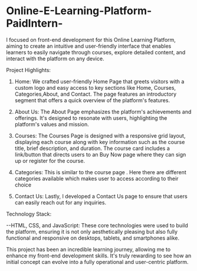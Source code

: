# Online-E-Learning-Platform-PaidIntern-

I focused on front-end development for this Online Learning Platform, aiming to create an intuitive and user-friendly interface that enables learners to easily navigate through courses, explore detailed content, and interact with the platform on any device.

Project Highlights:

1. Home: We crafted user-friendly Home Page that greets visitors with a custom logo and easy access to key sections like Home, Courses, Categories,About, and Contact. The page features an introductory segment that offers a quick overview of the platform's features.

2. About Us: The About Page emphasizes the platform's achievements and offerings. It's designed to resonate with users, highlighting the platform's values and mission.

3. Courses: The Courses Page is designed with a responsive grid layout, displaying each course along with key information such as the course title, brief description, and duration. The course card includes a link/button that directs users to an Buy Now page where they can sign up or register for the course.

4. Categories: This is similar to the course page . Here there are different categories available which makes user to access according to their choice 

5. Contact Us: Lastly, I developed a Contact Us page to ensure that users can easily reach out for any inquiries.

Technology Stack:

--HTML, CSS, and JavaScript: These core technologies were used to build the platform, ensuring it is not only aesthetically pleasing but also fully functional and responsive on desktops, tablets, and smartphones alike.

This project has been an incredible learning journey, allowing me to enhance my front-end development skills. It's truly rewarding to see how an initial concept can evolve into a fully operational and user-centric platform.
